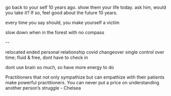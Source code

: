 
go back to your self 10 years ago. show them your life today. ask him, would you take it? If so, feel good about the future 10 years. 


every time you say should, you make yourself a victim

slow down when in the forest with no compass

--

relocated
ended personal relationship
covid changeover
single control over time; fluid & free, dont have to check in

dont use brain so much, so have more energy to do 


Practitioners that not only sympathize but can empathize with their patients make powerful practitioners. You can never put a price on understanding another person’s struggle - Chelsea